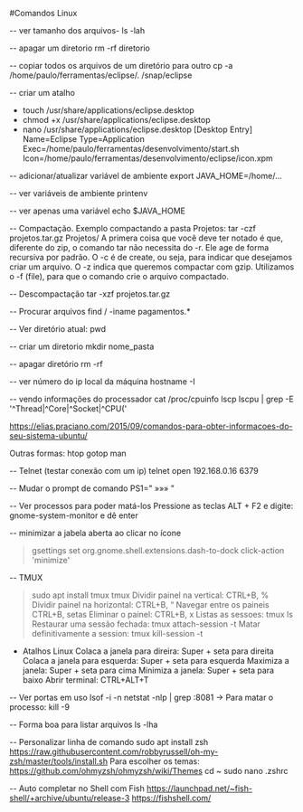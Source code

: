 #Comandos Linux

-- ver tamanho dos arquivos-
ls -lah

-- apagar um diretorio
rm -rf diretorio

-- copiar todos os arquivos de um diretório para outro
cp -a /home/paulo/ferramentas/eclipse/. /snap/eclipse


-- criar um atalho
- touch  /usr/share/applications/eclipse.desktop
- chmod +x /usr/share/applications/eclipse.desktop
- nano /usr/share/applications/eclipse.desktop
[Desktop Entry]
Name=Eclipse
Type=Application
Exec=/home/paulo/ferramentas/desenvolvimento/start.sh
Icon=/home/paulo/ferramentas/desenvolvimento/eclipse/icon.xpm


-- adicionar/atualizar variável de ambiente
export JAVA_HOME=/home/...

-- ver variáveis de ambiente
printenv

-- ver apenas uma variável
echo $JAVA_HOME

-- Compactação. Exemplo compactando a pasta Projetos:
tar -czf projetos.tar.gz Projetos/
A primera coisa que você deve ter notado é que, diferente do zip, o comando tar não necessita do -r. Ele age de forma recursiva por padrão. O -c é de create, ou seja, para indicar que desejamos criar um arquivo. O -z indica que queremos compactar com gzip. Utilizamos o -f (file), para que o comando crie o arquivo compactado.

-- Descompactação
tar -xzf projetos.tar.gz

-- Procurar arquivos
find / -iname pagamentos.*

-- Ver diretório atual:
pwd

-- criar um diretorio
mkdir nome_pasta

-- apagar diretório
rm -rf <nome>

-- ver número do ip local da máquina
hostname -I

-- vendo informações do processador
cat /proc/cpuinfo
lscp
lscpu | grep -E '^Thread|^Core|^Socket|^CPU\('


https://elias.praciano.com/2015/09/comandos-para-obter-informacoes-do-seu-sistema-ubuntu/


Outras formas:
htop
gotop man

-- Telnet (testar conexão com um ip)
telnet
open
192.168.0.16 6379

-- Mudar o prompt de comando
PS1=" »»» "

-- Ver processos para poder matá-los
Pressione as teclas ALT + F2 e digite: gnome-system-monitor e dê enter

-- minimizar a jabela aberta ao clicar no ícone
> gsettings set org.gnome.shell.extensions.dash-to-dock click-action 'minimize'

-- TMUX
> sudo apt install tmux
> tmux
Dividir painel na vertical: CTRL+B,	%
Dividir painel na horizontal: CTRL+B, “
Navegar entre os paineis CTRL+B, setas
Eliminar o painel: CTRL+B, x
Listas as sessoes: tmux ls
Restaurar uma sessão fechada: tmux attach-session -t <indice da janela>
Matar definitivamente a session: tmux kill-session -t <indice da janela>


- Atalhos Linux
Colaca a janela para direira: Super + seta para direita 
Colaca a janela para esquerda: Super + seta para esquerda
Maximiza  a janela: Super + seta para cima
Minimiza  a janela: Super + seta para baixo
Abrir terminal: CTRL+ALT+T

-- Ver portas em uso
lsof -i -n
netstat -nlp | grep :8081
-> Para matar o processo:  kill -9 <id processo>

-- Forma boa para listar arquivos
ls -lha

-- Personalizar linha de comando
sudo apt install zsh
https://raw.githubusercontent.com/robbyrussell/oh-my-zsh/master/tools/install.sh
Para escolher os temas: https://github.com/ohmyzsh/ohmyzsh/wiki/Themes
cd ~
sudo nano .zshrc

-- Auto completar no Shell com Fish
https://launchpad.net/~fish-shell/+archive/ubuntu/release-3
https://fishshell.com/